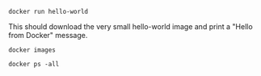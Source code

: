 ```
docker run hello-world 
```

This should download the very small hello-world image and print a "Hello from Docker" message. 

```
docker images

docker ps -all
```

